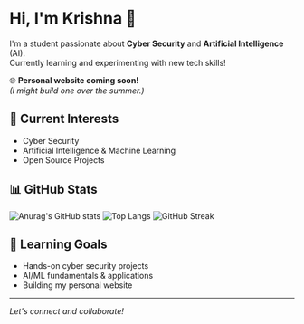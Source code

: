 # Hi, I'm Krishna 👋

I'm a student passionate about **Cyber Security** and **Artificial Intelligence** (AI).  
Currently learning and experimenting with new tech skills!

🌐 **Personal website coming soon!**  
*(I might build one over the summer.)*

## 🚀 Current Interests
- Cyber Security
- Artificial Intelligence & Machine Learning
- Open Source Projects

## 📊 GitHub Stats

![Anurag's GitHub stats](https://github-readme-stats.vercel.app/api?username=infamousflame&show_icons=true&hide_title=true)
![Top Langs](https://github-readme-stats.vercel.app/api/top-langs/?username=infamousflame&layout=compact)
![GitHub Streak](https://streak-stats.demolab.com?user=infamousflame)

## 🎯 Learning Goals
- Hands-on cyber security projects
- AI/ML fundamentals & applications
- Building my personal website

---

*Let's connect and collaborate!*

